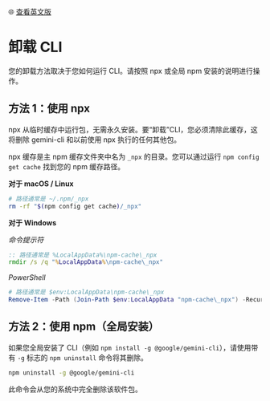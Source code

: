 🌐 [查看英文版](../../../docs/Uninstall.md)

# 卸载 CLI

您的卸载方法取决于您如何运行 CLI。请按照 npx 或全局 npm 安装的说明进行操作。

## 方法 1：使用 npx

npx 从临时缓存中运行包，无需永久安装。要“卸载”CLI，您必须清除此缓存，这将删除 gemini-cli 和以前使用 npx 执行的任何其他包。

npx 缓存是主 npm 缓存文件夹中名为 `_npx` 的目录。您可以通过运行 `npm config get cache` 找到您的 npm 缓存路径。

**对于 macOS / Linux**

```bash
# 路径通常是 ~/.npm/_npx
rm -rf "$(npm config get cache)/_npx"
```

**对于 Windows**

_命令提示符_

```cmd
:: 路径通常是 %LocalAppData%\npm-cache\_npx
rmdir /s /q "%LocalAppData%\npm-cache\_npx"
```

_PowerShell_

```powershell
# 路径通常是 $env:LocalAppData\npm-cache\_npx
Remove-Item -Path (Join-Path $env:LocalAppData "npm-cache\_npx") -Recurse -Force
```

## 方法 2：使用 npm（全局安装）

如果您全局安装了 CLI（例如 `npm install -g @google/gemini-cli`），请使用带有 `-g` 标志的 `npm uninstall` 命令将其删除。

```bash
npm uninstall -g @google/gemini-cli
```

此命令会从您的系统中完全删除该软件包。
